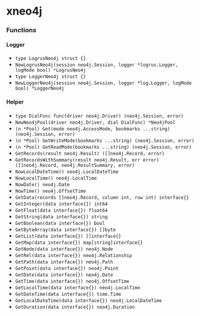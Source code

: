 # xneo4j

### Functions

#### Logger

+ `type LogrusNeo4j struct {}`
+ `NewLogrusNeo4j(session neo4j.Session, logger *logrus.Logger, logMode bool) *LogrusNeo4j`
+ `type LoggerNeo4j struct {}`
+ `NewLoggerNeo4j(session neo4j.Session, logger *log.Logger, logMode bool) *LoggerNeo4j`

#### Helper

+ `type DialFunc func(driver neo4j.Driver) (neo4j.Session, error)`
+ `NewNeo4jPool(driver neo4j.Driver, dial DialFunc) *Neo4jPool`
+ `(n *Pool) Get(mode neo4j.AccessMode, bookmarks ...string) (neo4j.Session, error)`
+ `(n *Pool) GetWriteMode(bookmarks ...string) (neo4j.Session, error)`
+ `(n *Pool) GetReadMode(bookmarks ...string) (neo4j.Session, error)`
+ `GetRecords(result neo4j.Result) ([]neo4j.Record, error)`
+ `GetRecordsWithSummary(result neo4j.Result, err error) ([]neo4j.Record, neo4j.ResultSummary, error)`
+ `NowLocalDateTime() neo4j.LocalDateTime`
+ `NowLocalTime() neo4j.LocalTime`
+ `NowDate() neo4j.Date`
+ `NowTime() neo4j.OffsetTime`
+ `GetData(records []neo4j.Record, column int, row int) interface{}`
+ `GetInteger(data interface{}) int64`
+ `GetFloat(data interface{}) float64`
+ `GetString(data interface{}) string`
+ `GetBoolean(data interface{}) bool`
+ `GetByteArray(data interface{}) []byte`
+ `GetList(data interface{}) []interface{}`
+ `GetMap(data interface{}) map[string]interface{}`
+ `GetNode(data interface{}) neo4j.Node`
+ `GetRel(data interface{}) neo4j.Relationship`
+ `GetPath(data interface{}) neo4j.Path`
+ `GetPoint(data interface{}) neo4j.Point`
+ `GetDate(data interface{}) neo4j.Date`
+ `GetTime(data interface{}) neo4j.OffsetTime`
+ `GetLocalTime(data interface{}) neo4j.LocalTime`
+ `GetDateTime(data interface{}) time.Time`
+ `GetLocalDateTime(data interface{}) neo4j.LocalDateTime`
+ `GetDuration(data interface{}) neo4j.Duration`
